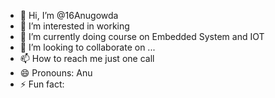 - 👋 Hi, I’m @16Anugowda
- 👀 I’m interested in working 
- 🌱 I’m currently doing course on Embedded System and IOT 
- 💞️ I’m looking to collaborate on ...
- 📫 How to reach me just one call
- 😄 Pronouns: Anu
- ⚡ Fun fact: 

<!---
16Anugowda/16Anugowda is a ✨ special ✨ repository because its `README.md` (this file) appears on your GitHub profile.
You can click the Preview link to take a look at your changes.
--->
